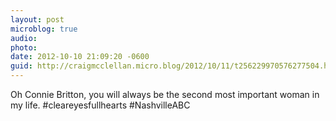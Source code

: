 ```yaml
---
layout: post
microblog: true
audio: 
photo: 
date: 2012-10-10 21:09:20 -0600
guid: http://craigmcclellan.micro.blog/2012/10/11/t256229970576277504.html
---
```

Oh Connie Britton, you will always be the second most important woman in my life. #cleareyesfullhearts #NashvilleABC
